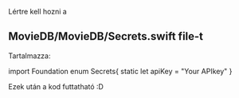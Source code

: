 Lértre kell hozni a 

## MovieDB/MovieDB/Secrets.swift file-t

Tartalmazza:

import Foundation
enum Secrets{
    static let apiKey = "Your APIkey"
}


Ezek után a kod futtatható :D
